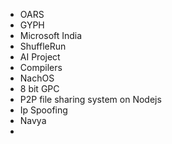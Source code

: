 - OARS
- GYPH
- Microsoft India
- ShuffleRun
- AI Project
- Compilers
- NachOS
- 8 bit GPC
- P2P file sharing system on Nodejs
- Ip Spoofing
- Navya
-
